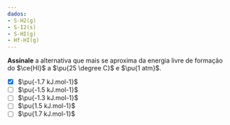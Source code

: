 ```yaml
---
dados:
- S-H2(g)
- S-I2(s)
- S-HI(g)
- Hf-HI(g)
--- 
```


**Assinale** a alternativa que mais se aproxima da energia livre de formação do $\ce{HI}$ a $\pu{25 \degree C}$ e $\pu{1 atm}$.

- [x] $\pu{-1.7 kJ.mol-1}$
- [ ] $\pu{-1.5 kJ.mol-1}$
- [ ] $\pu{-1.3 kJ.mol-1}$
- [ ] $\pu{1.5 kJ.mol-1}$
- [ ] $\pu{1.7 kJ.mol-1}$